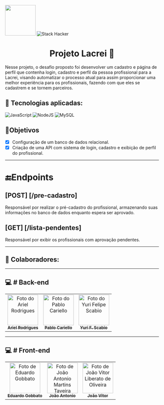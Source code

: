 <div>
  <img src="https://user-images.githubusercontent.com/90655270/161388302-145d58d6-723a-4dc1-97e7-80133dfa4c3a.png" width="100px">
  <img alt="Stack Hacker" src="https://img.shields.io/static/v1?label=stack&message=hacker&color=success&labelColor=grey">
</div>

<h1 align="center">Projeto Lacrei 🌈 </h1>

Nesse projeto, o desafio proposto foi desenvolver um cadastro e página de perfil que contenha login, cadastro e perfil da pessoa profissional para a Lacrei, visando automatizar o processo atual para assim proporcionar uma melhor experiência para os profissionais, fazendo com que eles se cadastrem e se tornem parceiros.

## :wrench: Tecnologias aplicadas:
![JavaScript](https://img.shields.io/badge/-JavaScipt-yellow) ![NodeJS](https://img.shields.io/badge/-NODE.JS-brightgreen) ![MySQL](https://img.shields.io/badge/-MySQL-blue)

## 🎯Objetivos 

- [x] Configuração de um banco de dados relacional.
- [x] Criação de uma API com sistema de login, cadastro e exibição de perfil do profissional.

---

# 🔚Endpoints

## [POST] [/pre-cadastro]
Responsável por realizar o pré-cadastro do profissional, armazenando suas informações no banco de dados enquanto espera ser aprovado.

## [GET] [/lista-pendentes]
Responsável por exibir os profissionais com aprovação pendentes.

---

## 🤝 Colaboradores:
---
## :computer: # Back-end
<table>
  <tr>
    <td align="center">
      <a href="https://github.com/99arielsr">
        <img src="https://avatars.githubusercontent.com/u/95944401?v=4" width="100px;" alt="Foto do Ariel Rodrigues"/><br>
        <sub>
          <b>Ariel Rodrigues</b>
        </sub>
      </a>
    </td>
    <td align="center">
      <a href="https://github.com/PabloCariello">
        <img src="https://avatars.githubusercontent.com/u/94507396?v=4" width="100px;" alt="Foto do Pablo Cariello"/><br>
        <sub>
          <b>Pablo Cariello</b>
        </sub>
      </a>
    </td>
     <td align="center">
      <a href="https://github.com/StaticDreamstate">
        <img src="https://avatars.githubusercontent.com/u/102414254?v=4" width="100px;" alt="Foto do Yuri Felipe Scabio"/><br>
        <sub>
          <b>Yuri F. Scabio</b>
        </sub>
      </a>
    </td>
  </tr>
</table>

---

## :computer: # Front-end
<table>
  <tr>
   	<td align="center">
      	<a href="https://github.com/Egobbato">
        <img src="https://avatars.githubusercontent.com/u/102391940?v=4" width="100px;" alt="Foto de Eduardo Gobbato"/><br>
        <sub>
          <b>Eduardo Gobbato</b>
        </sub>
      </a>
    </td>
    <td align="center">
      <a href="https://github.com/joaotoni">
        <img src="https://avatars.githubusercontent.com/u/94007161?v=4" width="100px;" alt="Foto de João Antonio Martins Taveira"/><br>
        <sub>
          <b>João Antonio</b>
        </sub>
      </a>
    </td>
     <td align="center">
      <a href="https://github.com/JoaoVitorLiberato">
        <img src="https://avatars.githubusercontent.com/u/101505157?v=4" width="100px;" alt="Foto de João Vitor Liberato de Oliveira"/><br>
        <sub>
          <b>João Vitor</b>
        </sub>
      </a>
    </td>
  </tr>
</table>
